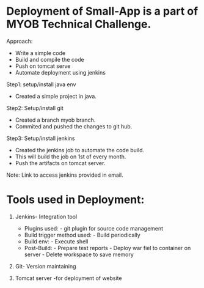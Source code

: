 
# Deployment of Small-App is a part of  MYOB Technical Challenge.

Approach:
  - Write a simple code
  - Build and compile the code
  - Push on tomcat serve
  - Automate deployment using jenkins


Step1: setup/install java env

  - Created a simple project in java.
  
Step2: Setup/install git

  - Created a branch myob branch.
  - Commited and pushed the changes to git hub.
    
Step3: Setup/install jenkins 

  - Created the jenkins job to automate the code build.
  - This will build the job on 1st of every month.
  - Push the artifacts on tomcat server.

Note: Link to access jenkins provided in email.

# Tools used in Deployment:
1. Jenkins- Integration tool 
   - Plugins used:
            - git plugin for source code management 
   - Build trigger method used:
            - Build periodically
   - Build env:
            - Execute shell
   - Post-Build:
            - Prepare test reports
            - Deploy war fiel to container on server
            - Delete workspace to save memory

3. Git- Version maintaining
4. Tomcat server -for deployment of website
